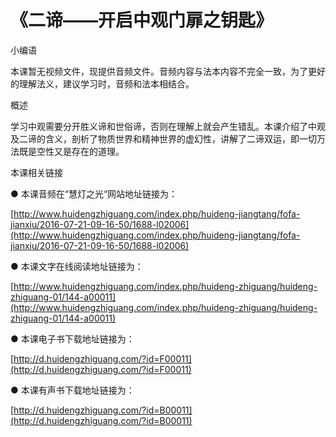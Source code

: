 # 《二谛——开启中观门扉之钥匙》



小编语

本课暂无视频文件，现提供音频文件。音频内容与法本内容不完全一致，为了更好的理解法义，建议学习时，音频和法本相结合。

概述

学习中观需要分开胜义谛和世俗谛，否则在理解上就会产生错乱。本课介绍了中观及二谛的含义，剖析了物质世界和精神世界的虚幻性，讲解了二谛双运，即一切万法既是空性又是存在的道理。

本课相关链接

● 本课音频在“慧灯之光“网站地址链接为：

[http://www.huidengzhiguang.com/index.php/huideng-jiangtang/fofa-jianxiu/2016-07-21-09-16-50/1688-l02006](http://www.huidengzhiguang.com/index.php/huideng-jiangtang/fofa-jianxiu/2016-07-21-09-16-50/1688-l02006)

● 本课文字在线阅读地址链接为：

[http://www.huidengzhiguang.com/index.php/huideng-zhiguang/huideng-zhiguang-01/144-a00011](http://www.huidengzhiguang.com/index.php/huideng-zhiguang/huideng-zhiguang-01/144-a00011)

● 本课电子书下载地址链接为：

[http://d.huidengzhiguang.com/?id=F00011](http://d.huidengzhiguang.com/?id=F00011)

● 本课有声书下载地址链接为：

[http://d.huidengzhiguang.com/?id=B00011](http://d.huidengzhiguang.com/?id=B00011)

